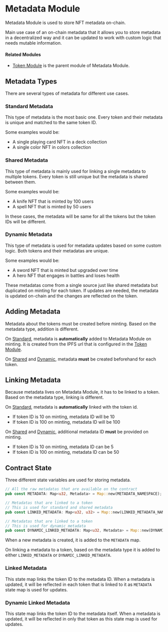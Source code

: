 # Metadata Module

Metadata Module is used to store NFT metadata on-chain. 

Main use case of an on-chain metadata that it allows you to store metadata in a decentralized way and it can be updated to work with custom logic that needs mutable information.

#### Related Modules

- [Token Module](/docs/komple-framework/modules/08-Token-Module.md) is the parent module of Metadata Module. 

## Metadata Types

There are several types of metadata for different use cases.

### Standard Metadata

This type of metadata is the most basic one. Every token and their metadata is unique and matched to the same token ID.

Some examples would be:

- A single playing card NFT in a deck collection
- A single color NFT in colors collection

### Shared Metadata

This type of metadata is mainly used for linking a single metadata to multiple tokens. Every token is still unique but the metadata is shared between them.

Some examples would be:

- A knife NFT that is minted by 100 users
- A spell NFT that is minted by 50 users

In these cases, the metadata will be same for all the tokens but the token IDs will be different.

### Dynamic Metadata

This type of metadata is used for metadata updates based on some custom logic. Both tokens and their metadatas are unique.

Some examples would be:

- A sword NFT that is minted but upgraded over time
- A hero NFT that engages in battles and loses health

These metadatas come from a single source just like shared metadata but duplicated on minting for each token. If updates are needed, the metadata is updated on-chain and the changes are reflected on the token.

## Adding Metadata

Metadata about the tokens must be created before minting. Based on the metadata type, addition is different.

On [Standard](#standard-metadata), metadata is **automatically** added to Metadata Module on minting. It is created from the IPFS url that is configured in the [Token Module](/docs/komple-framework/modules/08-Token-Module.md).

On [Shared](#shared-metadata) and [Dynamic](#dynamic-metadata), metadata **must** be created beforehand for each token.

## Linking Metadata

Because metadata lives on Metadata Module, it has to be linked to a token. Based on the metadata type, linking is different.

On [Standard](/docs/komple-framework/modules/08-Token-Module.md), metadata is **automatically** linked with the token id.

- If token ID is 10 on minting, metadata ID will be 10
- If token ID is 100 on minting, metadata ID will be 100

On [Shared](#shared-metadata) and [Dynamic](#dynamic-metadata), additional metadata ID **must** be provided on minting.

- If token ID is 10 on minting, metadata ID can be 5
- If token ID is 100 on minting, metadata ID can be 50

## Contract State

Three different state variables are used for storing metadata.

```rust
// All the raw metadatas that are available on the contract
pub const METADATA: Map<u32, Metadata> = Map::new(METADATA_NAMESPACE);

// Metadatas that are linked to a token
// This is used for standard and shared metadata
pub const LINKED_METADATA: Map<u32, u32> = Map::new(LINKED_METADATA_NAMESPACE);

// Metadatas that are linked to a token
// This is used for dynamic metadata
pub const DYNAMIC_LINKED_METADATA: Map<u32, Metadata> = Map::new(DYNAMIC_LINKED_METADATA_NAMESPACE);
```

When a new metadata is created, it is added to the `METADATA` map.

On linking a metadata to a token, based on the metadata type it is added to either `LINKED_METADATA` or `DYNAMIC_LINKED_METADATA`.

### Linked Metadata

This state map links the token ID to the metadata ID. When a metadata is updated, it will be reflected in each token that is linked to it as `METADATA` state map is used for updates.

### Dynamic Linked Metadata

This state map links the token ID to the metadata itself. When a metadata is updated, it will be reflected in only that token as this state map is used for updates.

